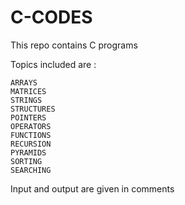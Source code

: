 # C-CODES
This repo contains C programs

Topics included are : 

    ARRAYS
    MATRICES
    STRINGS
    STRUCTURES
    POINTERS
    OPERATORS
    FUNCTIONS
    RECURSION
    PYRAMIDS
    SORTING
    SEARCHING

Input and output are given in comments
